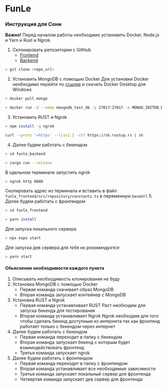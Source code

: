 # FunLe
### Инструкция для Сони
**Важно!** Перед началом работы необходимо установить Docker, Node.js и Yarn и Rust и Ngrok.

1. Склонировать репозитории с GitHub
    * [Frontend](https://github.com/FunLe-Math-learning-app/funle_frontend.git)
    * [Backend](https://github.com/FunLe-Math-learning-app/funle_backend.git)

```bash
> git clone <repo_url>
```

2. Установить MongoDB с помощью Docker
Для установки Docker необходимо перейти по [ссылке](https://desktop.docker.com/win/main/amd64/Docker%20Desktop%20Installer.exe) и скачать Docker Desktop для Windows

```bash
> docker pull mongo
```
```bash
> docker run -d --name mongodb_test_db -p 27017:27017 -e MONGO_INITDB_ROOT_USERNAME=root -e MONGO_INITDB_ROOT_PASSWORD=root mongo
```

3. Установить RUST и Ngrok
```bash
> npm install -g ngrok
```
```bash
curl --proto '=https' --tlsv1.2 -sSf https://sh.rustup.rs | sh
```

4. Далее будем работать с бекендом
```bash
> cd funle_backend
```
```bash
> cargo run --release
```
В одельном терминале запустить ngrok
```bash
> ngrok http 8080
```
Скопировать адрес из терминала и вставить в файл `funle_frontend/src/repository/constants.ts` в переменную `baseUrl`
5. Далее будем работать с фронтендом
```bash
> cd funle_frontend
```
```bash
> yarn install
```
Для запуска локального сервера
```bash
> npx expo start
```

Для запуска дев сервера *для тебя не рекомендуется*
```bash
> yarn start
```

#### Обьяснение необходимости каждого пункта
1. Описывать необходимость клонирования не буду
2. Установка MongoDB с помощью Docker
    * Первая команда скачивает образ MongoDB
    * Вторая команда запускает контейнер с MongoDB
3. Установка RUST и Ngrok
    * Первая команда устанавливает RUST
    Раст необходим для запуска бекенда для тестирования
    * Вторая команда устанавливает Ngrok
    Ngrok необходим для того чтобы сделать бекенд доступным из интернета так как фронтенд работает только с бекендом через интернет
4. Далее будем работать с бекендом
    * Первая команда переходит в папку с бекендом
    * Вторая команда запускает бекенд с которым будет взаимодействовать фронтенд
    * Третья команда запускает ngrok
5. Далее будем работать с фронтендом
    * Первая команда переходит в папку с фронтендом
    * Вторая команда устанавливает все необходимые зависимости
    * Третья команда запускает локальный сервер для фронтенда
    * Четвертая команда запускает дев сервер для фронтенда
